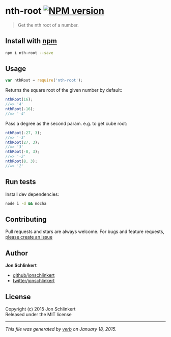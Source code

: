 # nth-root [![NPM version](https://badge.fury.io/js/nth-root.svg)](http://badge.fury.io/js/nth-root)

> Get the nth root of a number.

## Install with [npm](npmjs.org)

```bash
npm i nth-root --save
```

## Usage

```js
var nthRoot = require('nth-root');
```

Returns the square root of the given number by default:

```js
nthRoot(16);
//=> '4'
nthRoot(-16); 
//=> '-4'
```

Pass a degree as the second param. e.g. to get cube root:

```js
nthRoot(-27, 3); 
//=> '-3'
nthRoot(27, 3);
//=> '3'
nthRoot(-8, 3); 
//=> '-2'
nthRoot(8, 3);
//=> '2'
```

## Run tests

Install dev dependencies:

```bash
node i -d && mocha
```

## Contributing
Pull requests and stars are always welcome. For bugs and feature requests, [please create an issue](https://github.com/jonschlinkert/nth-root/issues)

## Author

**Jon Schlinkert**
 
+ [github/jonschlinkert](https://github.com/jonschlinkert)
+ [twitter/jonschlinkert](http://twitter.com/jonschlinkert) 

## License
Copyright (c) 2015 Jon Schlinkert  
Released under the MIT license

***

_This file was generated by [verb](https://github.com/assemble/verb) on January 18, 2015._
